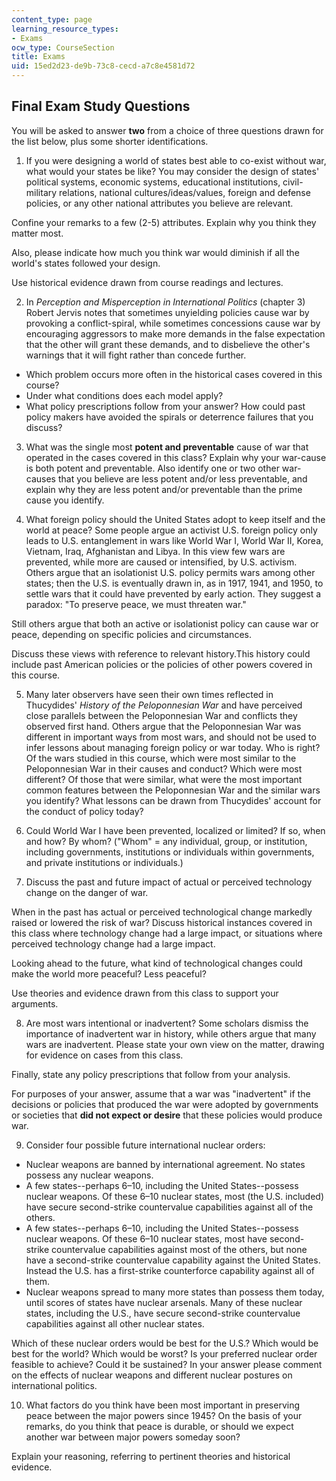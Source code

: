 ```yaml
---
content_type: page
learning_resource_types:
- Exams
ocw_type: CourseSection
title: Exams
uid: 15ed2d23-de9b-73c8-cecd-a7c8e4581d72
---
```


Final Exam Study Questions
--------------------------

You will be asked to answer **two** from a choice of three questions drawn for the list below, plus some shorter identifications. 

1) If you were designing a world of states best able to co-exist without war, what would your states be like? You may consider the design of states' political systems, economic systems, educational institutions, civil-military relations, national cultures/ideas/values, foreign and defense policies, or any other national attributes you believe are relevant.

Confine your remarks to a few (2-5) attributes. Explain why you think they matter most.

Also, please indicate how much you think war would diminish if all the world's states followed your design.

Use historical evidence drawn from course readings and lectures.

2) In _Perception and Misperception in International Politics_ (chapter 3) Robert Jervis notes that sometimes unyielding policies cause war by provoking a conflict-spiral, while sometimes concessions cause war by encouraging aggressors to make more demands in the false expectation that the other will grant these demands, and to disbelieve the other's warnings that it will fight rather than concede further.

*   Which problem occurs more often in the historical cases covered in this course?
*   Under what conditions does each model apply?
*   What policy prescriptions follow from your answer? How could past policy makers have avoided the spirals or deterrence failures that you discuss?

3) What was the single most **potent and preventable** cause of war that operated in the cases covered in this class? Explain why your war-cause is both potent and preventable. Also identify one or two other war-causes that you believe are less potent and/or less preventable, and explain why they are less potent and/or preventable than the prime cause you identify.

4) What foreign policy should the United States adopt to keep itself and the world at peace? Some people argue an activist U.S. foreign policy only leads to U.S. entanglement in wars like World War I, World War II, Korea, Vietnam, Iraq, Afghanistan and Libya. In this view few wars are prevented, while more are caused or intensified, by U.S. activism. Others argue that an isolationist U.S. policy permits wars among other states; then the U.S. is eventually drawn in, as in 1917, 1941, and 1950, to settle wars that it could have prevented by early action. They suggest a paradox: "To preserve peace, we must threaten war." 

Still others argue that both an active or isolationist policy can cause war or peace, depending on specific policies and circumstances.

Discuss these views with reference to relevant history.This history could include past American policies or the policies of other powers covered in this course.

5) Many later observers have seen their own times reflected in Thucydides' _History of the Peloponnesian War_ and have perceived close parallels between the Peloponnesian War and conflicts they observed first hand. Others argue that the Peloponnesian War was different in important ways from most wars, and should not be used to infer lessons about managing foreign policy or war today. Who is right? Of the wars studied in this course, which were most similar to the Peloponnesian War in their causes and conduct? Which were most different? Of those that were similar, what were the most important common features between the Peloponnesian War and the similar wars you identify? What lessons can be drawn from Thucydides' account for the conduct of policy today?

6) Could World War I have been prevented, localized or limited? If so, when and how? By whom? ("Whom" = any individual, group, or institution, including governments, institutions or individuals within governments, and private institutions or individuals.)

7) Discuss the past and future impact of actual or perceived technology change on the danger of war.

When in the past has actual or perceived technological change markedly raised or lowered the risk of war? Discuss historical instances covered in this class where technology change had a large impact, or situations where perceived technology change had a large impact.

Looking ahead to the future, what kind of technological changes could make the world more peaceful? Less peaceful?

Use theories and evidence drawn from this class to support your arguments.

8) Are most wars intentional or inadvertent? Some scholars dismiss the importance of inadvertent war in history, while others argue that many wars are inadvertent. Please state your own view on the matter, drawing for evidence on cases from this class.

Finally, state any policy prescriptions that follow from your analysis.

For purposes of your answer, assume that a war was "inadvertent" if the decisions or policies that produced the war were adopted by governments or societies that **did not expect or desire** that these policies would produce war.

9) Consider four possible future international nuclear orders:

*   Nuclear weapons are banned by international agreement. No states possess any nuclear weapons.
*   A few states--perhaps 6–10, including the United States--possess nuclear weapons. Of these 6–10 nuclear states, most (the U.S. included) have secure second-strike countervalue capabilities against all of the others.
*   A few states--perhaps 6–10, including the United States--possess nuclear weapons. Of these 6–10 nuclear states, most have second-strike countervalue capabilities against most of the others, but none have a second-strike countervalue capability against the United States. Instead the U.S. has a first-strike counterforce capability against all of them.
*   Nuclear weapons spread to many more states than possess them today, until scores of states have nuclear arsenals. Many of these nuclear states, including the U.S., have secure second-strike countervalue capabilities against all other nuclear states.   

Which of these nuclear orders would be best for the U.S.? Which would be best for the world? Which would be worst? Is your preferred nuclear order feasible to achieve? Could it be sustained? In your answer please comment on the effects of nuclear weapons and different nuclear postures on international politics.

10) What factors do you think have been most important in preserving peace between the major powers since 1945? On the basis of your remarks, do you think that peace is durable, or should we expect another war between major powers someday soon?

Explain your reasoning, referring to pertinent theories and historical evidence.